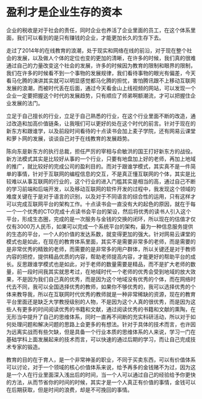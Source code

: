 # 盈利才是企业生存的资本

企业的税收是对于社会的责任，同时企业也养活了企业里面的员工，在这个体系里面，我们可以看到的是只有赚钱的企业，才能更加长久的生存下去。

走过了2014年的在线教育的浪潮，处于现实和网络在线的前沿，对于现在整个社会的发展，以及做人个体的定位也变的更加的清晰，在许多的时候，我们真的很难通过自己的力量改变这个社会的发展，许多的时候因为教育的限制和眼界的限制，我们在许多的时候看不到一个事物的发展规律，我们看待事物的眼光有偏差，今天看马化腾的演讲其实就可以明显感觉都马化腾的担忧，害怕腾讯跟不上移动互联网发展的浪潮，而被时代丢在后面，通过今天看金山上线视频的网站，可以发现一个企业一定要把握这个时代的发展趋势，只有顺应了师弟啊额潮流，才可以把握住企业发展的法门。

立足于自己擅长的行业，立足于自己熟悉的行业，在这个行业里面不断的改造，通过改造和加高价值链条，让我哦们可以更好的处在这个时代的前言。针对于现在的新东方和跟谁学，以及前段时间看待的十点读书会加上麦子学院，还有网易云课堂和萝卜网的发展，谈谈自己对于在线教育的发展趋势。

陈向东是新东方的执行总裁，担任严厉的宰相与俞敏洪的国王打好新东方的战役。新方法模式其实是比较好从事的一个行业，只要有地盘加上好的老师，再加上地域的推广，就比较好的完成公司的盈利目的。而对于跟谁学模式，其实真不是一件简单的事情，针对于互联网的编程信息的交互，不是真正懂互联网的个体，其实是比较难以从事互联网的行业的，这个行业的进入门槛其实是相当的高，通过自己不断的学习前端和后端开发，以及移动互联网的软件开发的过程中，我发现这个领域的难度关键在于是对于语言的识别，以及对于不同语言的综合性的运用，只有这样才可以完成互联网平台的架构工作。十点读书会一直没有大的起色的原因，就在于每一个一个优秀的CTO完成十点读书会平台的架设，然后将优秀的读书人引入这个平台，形成生态圈，完成的是一次服务与金钱的交换的闭环，所以现在的估值才仅仅有3000万人民币，如果可以完成一个系统平台的架构，最为一种信息服务提供的生态的平台，一个人的价值的发达系数，就变得更加的强大。针对网易云课堂的模式也是如此，在现在的教育体系里面，其实不是需要非常多的老师，而是需要的是非常优秀的精致的老师，而需要的是非常多的用户群体，所以关键还是对于教师内容的把控，提供精品优质的内容，帮助老师提高内容，才能更好的帮助平台的成长。反思跟谁学模式也是如此，对于老师的数量需要是精品，而不是扩大老师的数量，前一段时间我其实就思考过，在地域时代一个老师的优秀会受到地域的放大效果，不是因为我们自己真的优秀，而是因为这个地域没有优秀的个体，而在网络时代去不同，我可以全国选择优秀的教师，如果你不够优秀的，我可以选择优秀的个体来教导我，所以在互联网时代优秀的教师就是一种非常稀缺的资源，现在的教育平台里面还是缺乏大学教授级别的人物，不是因为这个人真的很优秀，而是因为这些人有更多的时间阅读优秀的书籍和文献，通过阅读优秀的书籍和文献的熏陶，在无形当中提升了自己的思维体系，同时一直再不间断的充实科研活动，所以对于如何处理问题和解决问题的思路上会更多的有想法。针对于具体的技术而言，也许因为远离实战而有些欠缺，但是具备一个行业本质的思维体系的人来说，学习一门在基础学科上面发展起来的技术而言，可以快速的通过后期的学习，而让自己完成技术专家的锻造。

教育的目的在于育人，是一个非常神圣的职业，不同于买卖东西，可以有价值体系可以讨论，对于一个领域的核心价值体系来说，给予再多的金钱赌不为过，因为这是一个人在行业里面深入浅出后的时间，当一个人可以通过自己的经验给予你更快的方法，从而节省你的时间的时候，其实才是一个人真正有价值的事情，金钱可以在后期获取，但是时间的浪费，却是不可挽回的事情。
